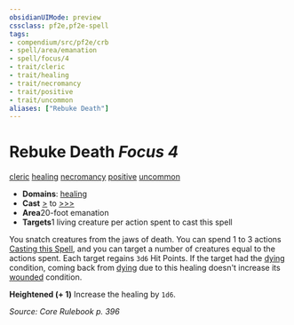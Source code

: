 ```yaml
---
obsidianUIMode: preview
cssclass: pf2e,pf2e-spell
tags:
- compendium/src/pf2e/crb
- spell/area/emanation
- spell/focus/4
- trait/cleric
- trait/healing
- trait/necromancy
- trait/positive
- trait/uncommon
aliases: ["Rebuke Death"]
---
```

# Rebuke Death *Focus 4*   
[cleric](rules/traits/cleric.md)  [healing](rules/traits/healing.md)  [necromancy](rules/traits/necromancy.md)  [positive](rules/traits/positive.md)  [uncommon](rules/traits/uncommon.md)  

- **Domains**: [healing](compendium/setting/domains.md#Healing)
- **Cast** [>](rules/core-rulebook/chapter-9-playing-the-game.md#Actions "Single Action") to [>>>](rules/core-rulebook/chapter-9-playing-the-game.md#Actions "Three-Action") 
- **Area**20-foot emanation
- **Targets**1 living creature per action spent to cast this spell

You snatch creatures from the jaws of death. You can spend 1 to 3 actions [Casting this Spell](rules/actions/cast-a-spell.md), and you can target a number of creatures equal to the actions spent. Each target regains `3d6` Hit Points. If the target had the [dying](rules/conditions.md#Dying) condition, coming back from [dying](rules/conditions.md#Dying) due to this healing doesn't increase its [wounded](rules/conditions.md#Wounded) condition.

**Heightened (+ 1)** Increase the healing by `1d6`.

*Source: Core Rulebook p. 396*